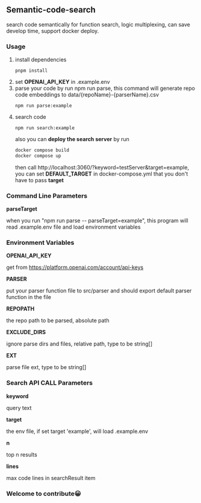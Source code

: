 ## Semantic-code-search
search code semantically for function search, logic multiplexing, can save develop time, support docker deploy.

### Usage
1. install dependencies
    ```
    pnpm install
    ```
2. set **OPENAI_API_KEY** in .example.env
3. parse your code by run npm run parse, this command will generate repo code embeddings to data/{repoName}-{parserName}.csv
    ```
    npm run parse:example
    ```
4. search code
    ```
    npm run search:example
    ```
    also you can **deploy the search server** by run
    ```sh
    docker compose build
    docker compose up
    ```
    then call http://localhost:3060/?keyword=testServer&target=example, you can set **DEFAULT_TARGET** in docker-compose.yml that you don't have to pass **target**

### Command Line Parameters
**parseTarget**

when you run "npm run parse -- parseTarget=example", this program will read .example.env file and load environment variables

### Environment Variables
**OPENAI_API_KEY**

get from https://platform.openai.com/account/api-keys

**PARSER**

put your parser function file to src/parser and should export default parser function in the file

**REPOPATH**

the repo path to be parsed, absolute path

**EXCLUDE_DIRS**

ignore parse dirs and files, relative path, type to be string[]

**EXT**

parse file ext, type to be string[]

### Search API CALL Parameters

**keyword**

query text

**target**

the env file, if set target 'example', will load .example.env

**n**

top n results

**lines**

max code lines in searchResult item

### Welcome to contribute😀
